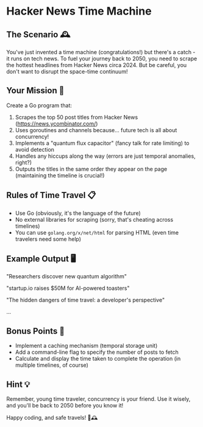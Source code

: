 # Hacker News Time Machine

## The Scenario 🕰️

You've just invented a time machine (congratulations!) but there's a catch - it runs on tech news. To fuel your journey back to 2050, you need to scrape the hottest headlines from Hacker News circa 2024. But be careful, you don't want to disrupt the space-time continuum!

## Your Mission 🚀

Create a Go program that:

1. Scrapes the top 50 post titles from Hacker News (https://news.ycombinator.com/)
2. Uses goroutines and channels because... future tech is all about concurrency!
3. Implements a "quantum flux capacitor" (fancy talk for rate limiting) to avoid detection
4. Handles any hiccups along the way (errors are just temporal anomalies, right?)
5. Outputs the titles in the same order they appear on the page (maintaining the timeline is crucial!)

## Rules of Time Travel 📋

- Use Go (obviously, it's the language of the future)
- No external libraries for scraping (sorry, that's cheating across timelines)
- You can use `golang.org/x/net/html` for parsing HTML (even time travelers need some help)

## Example Output 🖥️

"Researchers discover new quantum algorithm"

"startup.io raises $50M for AI-powered toasters"

"The hidden dangers of time travel: a developer's perspective"

...

## Bonus Points 🌟

- Implement a caching mechanism (temporal storage unit)
- Add a command-line flag to specify the number of posts to fetch
- Calculate and display the time taken to complete the operation (in multiple timelines, of course)

## Hint 💡

Remember, young time traveler, concurrency is your friend. Use it wisely, and you'll be back to 2050 before you know it!

Happy coding, and safe travels! 🚀🕰️